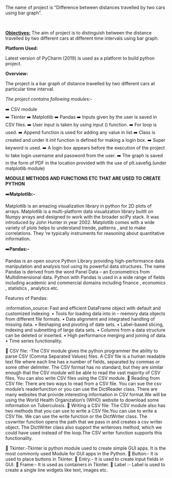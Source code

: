 <p>The name of project is “Difference between distances travelled by two cars using bar graph”.</p>
<br>
<p><b><u>Objectives:</b></u>  The aim of project is to distinguish between the distance travelled by two different cars at different time intervals using bar graph.</p>

<p><b>Platform Used:</b></p> Latest version of PyCharm (2019) is used as a platform to build python project.

<p><b>Overview:</b></p> The project is a bar graph of distance travelled by two different cars at particular time interval. 
<p><i>The project contains following modules:-</i><p>
 
 ➡️ CSV module <br>
 ➡️ Tkinter
 ➡️	Matplotlib
 ➡️ Pandas
 ➡️ Inputs given by the user is saved in CSV files.
 ➡️ User input is taken by using input () function.
 ➡️	For loop is used.
 ➡️	Append function is used for adding any value in list
 ➡️	Class is created and under it _init_  function is defined for making a login box.
 ➡️	Super keyword is used.
 ➡️	A login box appears before the execution of the project to take login username and password from the user.
 ➡️	The graph is saved in the form of PDF in the location provided with the use of  plt.savefig.(under matplotlib module)
 <br>
 
<p><b>MODULE METHODS AND FUNCTIONS ETC THAT ARE USED TO CREATE PYTHON</b></p>
➡️<b>Matplotlib:-</b>
<p>Matplotlib is an amazing visualization library in python for 2D plots of arrays. Matplotlib is a multi-platform data visualization library buitlt on Numpy arrays and designed to work with the broader sciPy stack. It was introduced by John Hunter in year 2002. Matplotlib comes with a wide variety of plots helps to understand trende, patterns , and to make correlations. They ‘re typically instruments for reasoning about quantitative information.</p>

➡️<b>Pandas:-</b>
<p>Pandas is an open source Python Library providing high-performance data manipulation and analysis tool using its powerful data structures. The name Pandas is derived from the word Panel Data – an Econometrics from Multidimensional data.  Python  with Pandas is used in a wide range of fields including academic and commercial domains including finance , economics , statistics , analytics etc.</p>

<p>Features of Pandas:</p>
:information_source: Fast and efficient DataFrame object with default and customized indexing.
•	Tools for loading data into in – memory data objects from different file formats.
•	Data alignment and integrated handling of missing data.
•	Reshaping and pivoting of date sets.
•	Label-based slicing, indexing and subnetting of large data sets.
•	Columns from a data structure can be deleted or inserted.
•	High performance merging and joining of data.
•	Time series functionality.

	CSV file: -The CSV module gives the python programmer the ability to parse CSV (Comma Separated Values) files. A CSV file is a human readable text file where each line has a number of fields, separated by commas or some other delimiter. The CSV format has no standard, but they are similar enough that the CSV module will be able to read the vast majority of CSV files. You can also write CSV files using the CSV module.
	Reading from CSV file:
There are two ways to read from a CSV file. You can sue the csv module’s readerfunction or you can use the DictReader class.
There are many websites that provide interesting information in CSV format.We will be using the World Health Organization’s (WHO) website to download some information on Tuberculosis.
	Writing a CSV file:
The CSV module also has two methods that you can use to write a CSV file.You can use to write a CSV file. We can use the write function or the DictWriter class.
The csvwriter function opens the path that we pass in and creates a csv writer object. The DictWriter class also support the writerows method, which we could have used instead of the loop.The CSV writer function supports this functionality.

	Tkinter:-Tkinter is python module used to create simple GUI apps. It is the most commonly used 
Module for GUI apps in the Python.
	Button:- It is used to place buttons in Tkinter.
	Entry:- It is used to create input fields in GUI.
	Frame:- It is used as containers in Tkinter.
	Label :- Label is used to create a single line widgets like text, images etc.





                                                                 
 

